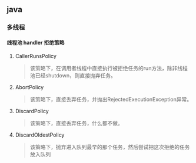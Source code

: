## java

### 多线程

#### 线程池 handler 拒绝策略

1. CallerRunsPolicy

   > 该策略下，在调用者线程中直接执行被拒绝任务的run方法，除非线程池已经shutdown，则直接抛弃任务。

2. AbortPolicy

   > 该策略下，直接丢弃任务，并抛出RejectedExecutionException异常。

3. DiscardPolicy

   > 该策略下，直接丢弃任务，什么都不做。

4. DiscardOldestPolicy

   > 该策略下，抛弃进入队列最早的那个任务，然后尝试把这次拒绝的任务放入队列

   